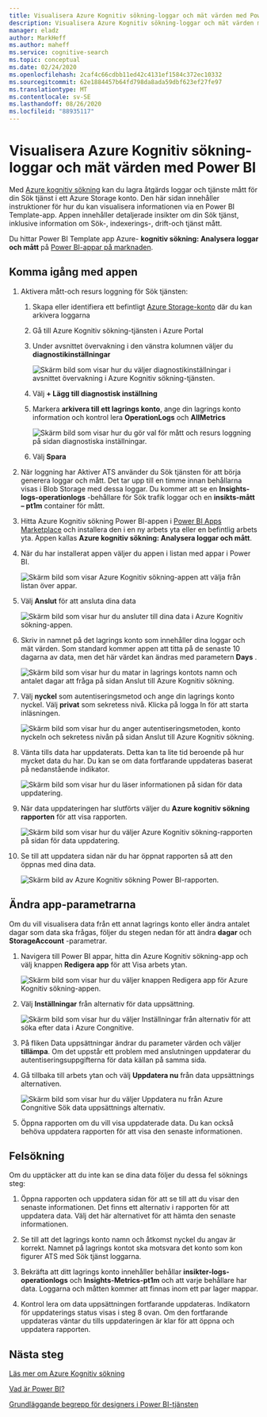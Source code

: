 ```yaml
---
title: Visualisera Azure Kognitiv sökning-loggar och mät värden med Power BI
description: Visualisera Azure Kognitiv sökning-loggar och mät värden med Power BI
manager: eladz
author: MarkHeff
ms.author: maheff
ms.service: cognitive-search
ms.topic: conceptual
ms.date: 02/24/2020
ms.openlocfilehash: 2caf4c66cdbb11ed42c4131ef1584c372ec10332
ms.sourcegitcommit: 62e1884457b64fd798da8ada59dbf623ef27fe97
ms.translationtype: MT
ms.contentlocale: sv-SE
ms.lasthandoff: 08/26/2020
ms.locfileid: "88935117"
---
```

# <a name="visualize-azure-cognitive-search-logs-and-metrics-with-power-bi"></a>Visualisera Azure Kognitiv sökning-loggar och mät värden med Power BI
Med [Azure kognitiv sökning](./search-what-is-azure-search.md) kan du lagra åtgärds loggar och tjänste mått för din Sök tjänst i ett Azure Storage konto. Den här sidan innehåller instruktioner för hur du kan visualisera informationen via en Power BI Template-app. Appen innehåller detaljerade insikter om din Sök tjänst, inklusive information om Sök-, indexerings-, drift-och tjänst mått.

Du hittar Power BI Template app Azure- **kognitiv sökning: Analysera loggar och mått** på [Power BI-appar på marknaden](https://appsource.microsoft.com/marketplace/apps).

## <a name="how-to-get-started-with-the-app"></a>Komma igång med appen

1. Aktivera mått-och resurs loggning för Sök tjänsten:

    1. Skapa eller identifiera ett befintligt [Azure Storage-konto](../storage/common/storage-account-create.md) där du kan arkivera loggarna
    1. Gå till Azure Kognitiv sökning-tjänsten i Azure Portal
    1. Under avsnittet övervakning i den vänstra kolumnen väljer du **diagnostikinställningar**

        ![Skärm bild som visar hur du väljer diagnostikinställningar i avsnittet övervakning i Azure Kognitiv sökning-tjänsten.](media/search-monitor-logs-powerbi/diagnostic-settings.png)

    1. Välj **+ Lägg till diagnostisk inställning**
    1. Markera **arkivera till ett lagrings konto**, ange din lagrings konto information och kontrol lera **OperationLogs** och **AllMetrics**

        ![Skärm bild som visar hur du gör val för mått och resurs loggning på sidan diagnostiska inställningar.](media/search-monitor-logs-powerbi/add-diagnostic-setting.png)
    1. Välj **Spara**

1. När loggning har Aktiver ATS använder du Sök tjänsten för att börja generera loggar och mått. Det tar upp till en timme innan behållarna visas i Blob Storage med dessa loggar. Du kommer att se en **Insights-logs-operationlogs** -behållare för Sök trafik loggar och en **insikts-mått – pt1m** container för mått.

1. Hitta Azure Kognitiv sökning Power BI-appen i [Power BI Apps Marketplace](https://appsource.microsoft.com/marketplace/apps) och installera den i en ny arbets yta eller en befintlig arbets yta. Appen kallas **Azure kognitiv sökning: Analysera loggar och mått**.

1. När du har installerat appen väljer du appen i listan med appar i Power BI.

    ![Skärm bild som visar Azure Kognitiv sökning-appen att välja från listan över appar.](media/search-monitor-logs-powerbi/azure-search-app-tile.png)

1. Välj **Anslut** för att ansluta dina data

    ![Skärm bild som visar hur du ansluter till dina data i Azure Kognitiv sökning-appen.](media/search-monitor-logs-powerbi/get-started-with-your-new-app.png)

1. Skriv in namnet på det lagrings konto som innehåller dina loggar och mät värden. Som standard kommer appen att titta på de senaste 10 dagarna av data, men det här värdet kan ändras med parametern **Days** .

    ![Skärm bild som visar hur du matar in lagrings kontots namn och antalet dagar att fråga på sidan Anslut till Azure Kognitiv sökning.](media/search-monitor-logs-powerbi/connect-to-storage-account.png)

1. Välj **nyckel** som autentiseringsmetod och ange din lagrings konto nyckel. Välj **privat** som sekretess nivå. Klicka på logga In för att starta inläsningen.

    ![Skärm bild som visar hur du anger autentiseringsmetoden, konto nyckeln och sekretess nivån på sidan Anslut till Azure Kognitiv sökning.](media/search-monitor-logs-powerbi/connect-to-storage-account-step-two.png)

1. Vänta tills data har uppdaterats. Detta kan ta lite tid beroende på hur mycket data du har. Du kan se om data fortfarande uppdateras baserat på nedanstående indikator.

    ![Skärm bild som visar hur du läser informationen på sidan för data uppdatering.](media/search-monitor-logs-powerbi/workspace-view-refreshing.png)

1. När data uppdateringen har slutförts väljer du **Azure kognitiv sökning rapporten** för att visa rapporten.

    ![Skärm bild som visar hur du väljer Azure Kognitiv sökning-rapporten på sidan för data uppdatering.](media/search-monitor-logs-powerbi/workspace-view-select-report.png)

1. Se till att uppdatera sidan när du har öppnat rapporten så att den öppnas med dina data.

    ![Skärm bild av Azure Kognitiv sökning Power BI-rapporten.](media/search-monitor-logs-powerbi/powerbi-search.png)

## <a name="how-to-change-the-app-parameters"></a>Ändra app-parametrarna
Om du vill visualisera data från ett annat lagrings konto eller ändra antalet dagar som data ska frågas, följer du stegen nedan för att ändra **dagar** och **StorageAccount** -parametrar.

1. Navigera till Power BI appar, hitta din Azure Kognitiv sökning-app och välj knappen **Redigera app** för att Visa arbets ytan.

    ![Skärm bild som visar hur du väljer knappen Redigera app för Azure Kognitiv sökning-appen.](media/search-monitor-logs-powerbi/azure-search-app-tile-edit.png)

1. Välj **Inställningar** från alternativ för data uppsättning.

    ![Skärm bild som visar hur du väljer Inställningar från alternativ för att söka efter data i Azure Congnitive.](media/search-monitor-logs-powerbi/workspace-view-select-settings.png)

1. På fliken Data uppsättningar ändrar du parameter värden och väljer **tillämpa**. Om det uppstår ett problem med anslutningen uppdaterar du autentiseringsuppgifterna för data källan på samma sida.

1. Gå tillbaka till arbets ytan och välj **Uppdatera nu** från data uppsättnings alternativen.

    ![Skärm bild som visar hur du väljer Uppdatera nu från Azure Congnitive Sök data uppsättnings alternativ.](media/search-monitor-logs-powerbi/workspace-view-select-refresh-now.png)

1. Öppna rapporten om du vill visa uppdaterade data. Du kan också behöva uppdatera rapporten för att visa den senaste informationen.

## <a name="troubleshooting"></a>Felsökning
Om du upptäcker att du inte kan se dina data följer du dessa fel söknings steg:

1. Öppna rapporten och uppdatera sidan för att se till att du visar den senaste informationen. Det finns ett alternativ i rapporten för att uppdatera data. Välj det här alternativet för att hämta den senaste informationen.

1. Se till att det lagrings konto namn och åtkomst nyckel du angav är korrekt. Namnet på lagrings kontot ska motsvara det konto som kon figurer ATS med Sök tjänst loggarna.

1. Bekräfta att ditt lagrings konto innehåller behållar **insikter-logs-operationlogs** och **Insights-Metrics-pt1m** och att varje behållare har data. Loggarna och måtten kommer att finnas inom ett par lager mappar.

1. Kontrol lera om data uppsättningen fortfarande uppdateras. Indikatorn för uppdaterings status visas i steg 8 ovan. Om den fortfarande uppdateras väntar du tills uppdateringen är klar för att öppna och uppdatera rapporten.

## <a name="next-steps"></a>Nästa steg
[Läs mer om Azure Kognitiv sökning](./index.yml)

[Vad är Power BI?](/power-bi/fundamentals/power-bi-overview)

[Grundläggande begrepp för designers i Power BI-tjänsten](/power-bi/service-basic-concepts)